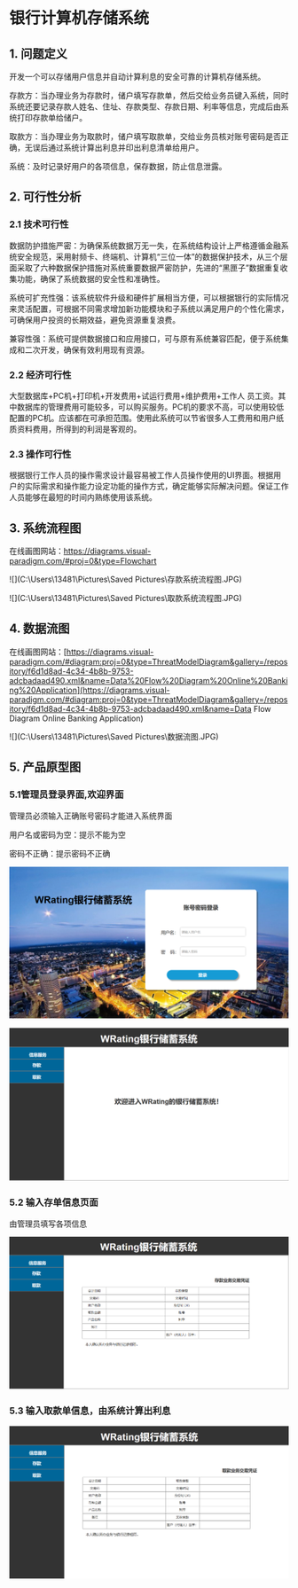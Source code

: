 # 银行计算机存储系统

## 1. 问题定义

开发一个可以存储用户信息并自动计算利息的安全可靠的计算机存储系统。

存款方：当办理业务为存款时，储户填写存款单，然后交给业务员键入系统，同时系统还要记录存款人姓名、住址、存款类型、存款日期、利率等信息，完成后由系统打印存款单给储户。

取款方：当办理业务为取款时，储户填写取款单，交给业务员核对账号密码是否正确，无误后通过系统计算出利息并印出利息清单给用户。

系统：及时记录好用户的各项信息，保存数据，防止信息泄露。

## 2. 可行性分析

### 2.1 技术可行性

数据防护措施严密：为确保系统数据万无一失，在系统结构设计上严格遵循金融系统安全规范，采用射频卡、终端机、计算机“三位一体”的数据保护技术，从三个层面采取了六种数据保护措施对系统重要数据严密防护，先进的“黑匣子”数据重复收集功能，确保了系统数据的安全性和准确性。

系统可扩充性强：该系统软件升级和硬件扩展相当方便，可以根据银行的实际情况来灵活配置，可根据不同需求增加新功能模块和子系统以满足用户的个性化需求，可确保用户投资的长期效益，避免资源重复浪费。 

兼容性强：系统可提供数据接口和应用接口，可与原有系统兼容匹配，便于系统集成和二次开发，确保有效利用现有资源。

### 2.2 经济可行性

大型数据库+PC机+打印机+开发费用+试运行费用+维护费用+工作人 员工资。其中数据库的管理费用可能较多，可以购买服务。PC机的要求不高，可以使用较低配置的PC机。应该都在可承担范围。使用此系统可以节省很多人工费用和用户纸质资料费用，所得到的利润是客观的。

### 2.3 操作可行性

根据银行工作人员的操作需求设计最容易被工作人员操作使用的UI界面。根据用户的实际需求和操作能力设定功能的操作方式，确定能够实际解决问题。保证工作人员能够在最短的时间内熟练使用该系统。



## 3. 系统流程图

在线画图网站：https://diagrams.visual-paradigm.com/#proj=0&type=Flowchart

![](C:\Users\13481\Pictures\Saved Pictures\存款系统流程图.JPG)



![](C:\Users\13481\Pictures\Saved Pictures\取款系统流程图.JPG)



## 4. 数据流图

在线画图网站：[https://diagrams.visual-paradigm.com/#diagram:proj=0&type=ThreatModelDiagram&gallery=/repository/f6d1d8ad-4c34-4b8b-9753-adcbadaad490.xml&name=Data%20Flow%20Diagram%20Online%20Banking%20Application](https://diagrams.visual-paradigm.com/#diagram:proj=0&type=ThreatModelDiagram&gallery=/repository/f6d1d8ad-4c34-4b8b-9753-adcbadaad490.xml&name=Data Flow Diagram Online Banking Application)

![](C:\Users\13481\Pictures\Saved Pictures\数据流图.JPG)

## 5. 产品原型图

### 5.1管理员登录界面,欢迎界面

管理员必须输入正确账号密码才能进入系统界面

用户名或密码为空：提示不能为空

密码不正确：提示密码不正确

![](https://github.com/Jason-Chan-rain/Tasks/blob/master/1705040228-%E5%90%B4%E9%94%90%E5%A9%B7/%E9%93%B6%E8%A1%8C%E8%AE%A1%E7%AE%97%E6%9C%BA%E5%AD%98%E5%82%A8%E7%B3%BB%E7%BB%9F/images/login.png)

![](https://github.com/Jason-Chan-rain/Tasks/blob/master/1705040228-%E5%90%B4%E9%94%90%E5%A9%B7/%E9%93%B6%E8%A1%8C%E8%AE%A1%E7%AE%97%E6%9C%BA%E5%AD%98%E5%82%A8%E7%B3%BB%E7%BB%9F/images/welcome.png)

### 5.2 输入存单信息页面

由管理员填写各项信息

![](https://github.com/Jason-Chan-rain/Tasks/blob/master/1705040228-%E5%90%B4%E9%94%90%E5%A9%B7/%E9%93%B6%E8%A1%8C%E8%AE%A1%E7%AE%97%E6%9C%BA%E5%AD%98%E5%82%A8%E7%B3%BB%E7%BB%9F/images/cun.png)

### 5.3 输入取款单信息，由系统计算出利息

![](https://github.com/Jason-Chan-rain/Tasks/blob/master/1705040228-%E5%90%B4%E9%94%90%E5%A9%B7/%E9%93%B6%E8%A1%8C%E8%AE%A1%E7%AE%97%E6%9C%BA%E5%AD%98%E5%82%A8%E7%B3%BB%E7%BB%9F/images/qu.png)
